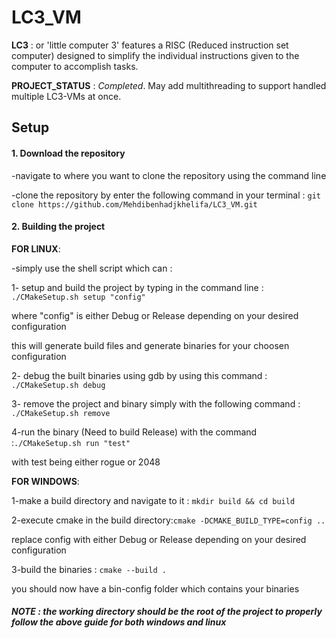 # LC3_VM

**LC3** : or 'little computer 3' features a RISC (Reduced instruction set computer) 
designed to simplify the individual instructions given to the computer to accomplish tasks.

**PROJECT_STATUS** : *Completed*.  May add multithreading to support handled multiple LC3-VMs at once.

## Setup

#### 1. Download the repository

-navigate to where you want to clone the repository using the command line

-clone the repository by enter the following command in your terminal : `git clone https://github.com/Mehdibenhadjkhelifa/LC3_VM.git`

#### 2. Building the project 

**FOR LINUX**:

-simply use the shell script which can : 
 
 1- setup and build the project by typing in the command line : `./CMakeSetup.sh setup "config"`
 
 where "config" is either Debug or Release depending on your desired configuration

 this will generate build files and generate binaries for your choosen configuration

 2- debug the built binaries using gdb by using this command : `./CMakeSetup.sh debug` 
 
 3- remove the project and binary simply with the following command : `./CMakeSetup.sh remove`

 4-run the binary (Need to build Release) with the command :`./CMakeSetup.sh run "test"`

 with test being either rogue or 2048

 **FOR WINDOWS**:

 1-make a build directory and navigate to it : `mkdir build && cd build`
  
 2-execute cmake in the build directory:`cmake -DCMAKE_BUILD_TYPE=config ..`

 replace config with either Debug or Release depending on your desired configuration

 3-build the binaries : `cmake --build .`
 
 you should now have a bin-config folder which contains your binaries

 ##### NOTE : the working directory should be the root of the project to properly follow the above guide for both windows and linux
                                      
